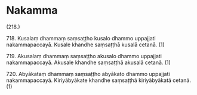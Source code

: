 # Nakamma

(218.)

718\. Kusalaṃ dhammaṃ saṃsaṭṭho kusalo dhammo uppajjati nakammapaccayā. Kusale khandhe saṃsaṭṭhā kusalā cetanā. (1)

719\. Akusalaṃ dhammaṃ saṃsaṭṭho akusalo dhammo uppajjati nakammapaccayā. Akusale khandhe saṃsaṭṭhā akusalā cetanā. (1)

720\. Abyākataṃ dhammaṃ saṃsaṭṭho abyākato dhammo uppajjati nakammapaccayā. Kiriyābyākate khandhe saṃsaṭṭhā kiriyābyākatā cetanā. (1)
